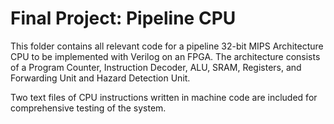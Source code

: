# Final Project: Pipeline CPU
This folder contains all relevant code for a pipeline 32-bit MIPS Architecture CPU to be implemented with Verilog on an FPGA. The architecture consists of a Program Counter, Instruction Decoder, ALU, SRAM, Registers, and Forwarding Unit and Hazard Detection Unit.

Two text files of CPU instructions written in machine code are included for comprehensive testing of the system.
